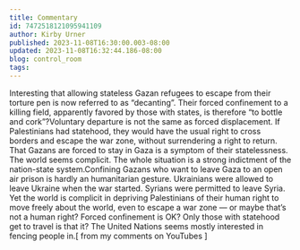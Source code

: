 ```yaml
---
title: Commentary
id: 7472518121095941109
author: Kirby Urner
published: 2023-11-08T16:30:00.003-08:00
updated: 2023-11-08T16:32:44.186-08:00
blog: control_room
tags: 
---
```


Interesting that allowing stateless Gazan refugees to escape from their torture pen is now referred to as “decanting”. Their forced confinement to a killing field, apparently favored by those with states, is therefore “to bottle and cork”?Voluntary departure is not the same as forced displacement. If Palestinians had statehood, they would have the usual right to cross borders and escape the war zone, without surrendering a right to return. That Gazans are forced to stay in Gaza is a symptom of their statelessness. The world seems complicit. The whole situation is a strong indictment of the nation-state system.Confining Gazans who want to leave Gaza to an open air prison is hardly an humanitarian gesture. Ukrainians were allowed to leave Ukraine when the war started. Syrians were permitted to leave Syria. Yet the world is complicit in depriving Palestinians of their human right to move freely about the world, even to escape a war zone — or maybe that’s not a human right? Forced confinement is OK? Only those with statehood get to travel is that it? The United Nations seems mostly interested in fencing people in.[ from my comments on YouTubes ]